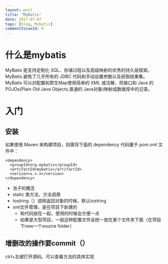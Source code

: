 ```yaml
---
layout: post
title: "MyBatis"
date: 2017-07-07
tags: [blog, Mybatis]
commentIssueId: 9
---
```


# 什么是mybatis

MyBatis 是支持定制化 SQL、存储过程以及高级映射的优秀的持久层框架。MyBatis 避免了几乎所有的 JDBC 代码和手动设置参数以及获取结果集。MyBatis 可以对配置和原生Map使用简单的 XML 或注解，将接口和 Java 的 POJOs(Plain Old Java Objects,普通的 Java对象)映射成数据库中的记录。

# 入门

## 安装

如果使用 Maven 来构建项目，则需将下面的 dependency 代码置于 pom.xml 文件中：
```
<dependency>
  <groupId>org.mybatis</groupId>
  <artifactId>mybatis</artifactId>
  <version>x.x.x</version>
</dependency>

```

* 池子的概念
* static 类方法，方法调用
* tostring（）调用返回对象的时候，默认tostring
* xml文件管理，是在项目下新建的
  * 和代码放在一起，使用的时候会方便一点
  * 如果是大型项目，一般这种配置文件会统一放在某个文件夹下面（在项目下new一个source folder）


## 增删改的操作要commit（）

ctrl+左键打开源码。可以查看方法的具体实现
